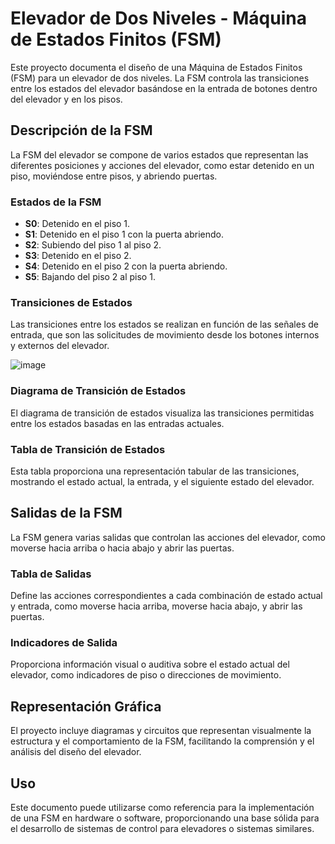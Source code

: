 # Elevador de Dos Niveles - Máquina de Estados Finitos (FSM)

Este proyecto documenta el diseño de una Máquina de Estados Finitos (FSM) para un elevador de dos niveles. La FSM controla las transiciones entre los estados del elevador basándose en la entrada de botones dentro del elevador y en los pisos.

## Descripción de la FSM

La FSM del elevador se compone de varios estados que representan las diferentes posiciones y acciones del elevador, como estar detenido en un piso, moviéndose entre pisos, y abriendo puertas.

### Estados de la FSM

- **S0**: Detenido en el piso 1.
- **S1**: Detenido en el piso 1 con la puerta abriendo.
- **S2**: Subiendo del piso 1 al piso 2.
- **S3**: Detenido en el piso 2.
- **S4**: Detenido en el piso 2 con la puerta abriendo.
- **S5**: Bajando del piso 2 al piso 1.

### Transiciones de Estados

Las transiciones entre los estados se realizan en función de las señales de entrada, que son las solicitudes de movimiento desde los botones internos y externos del elevador.

![image](https://github.com/nexbox09/sistemas-digitales-segundo-parcial/assets/68700670/e7fa227c-84c6-4350-97d2-5e99485afb20)


### Diagrama de Transición de Estados

El diagrama de transición de estados visualiza las transiciones permitidas entre los estados basadas en las entradas actuales.

### Tabla de Transición de Estados

Esta tabla proporciona una representación tabular de las transiciones, mostrando el estado actual, la entrada, y el siguiente estado del elevador.

## Salidas de la FSM

La FSM genera varias salidas que controlan las acciones del elevador, como moverse hacia arriba o hacia abajo y abrir las puertas.

### Tabla de Salidas

Define las acciones correspondientes a cada combinación de estado actual y entrada, como moverse hacia arriba, moverse hacia abajo, y abrir las puertas.

### Indicadores de Salida

Proporciona información visual o auditiva sobre el estado actual del elevador, como indicadores de piso o direcciones de movimiento.

## Representación Gráfica

El proyecto incluye diagramas y circuitos que representan visualmente la estructura y el comportamiento de la FSM, facilitando la comprensión y el análisis del diseño del elevador.

## Uso

Este documento puede utilizarse como referencia para la implementación de una FSM en hardware o software, proporcionando una base sólida para el desarrollo de sistemas de control para elevadores o sistemas similares.


